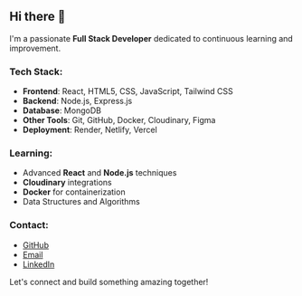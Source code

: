 ## Hi there 👋

I'm a passionate **Full Stack Developer** dedicated to continuous learning and improvement.

### Tech Stack:
- **Frontend**: React, HTML5, CSS, JavaScript, Tailwind CSS
- **Backend**: Node.js, Express.js
- **Database**: MongoDB
- **Other Tools**: Git, GitHub, Docker, Cloudinary, Figma
- **Deployment**: Render, Netlify, Vercel

### Learning:
- Advanced **React** and **Node.js** techniques
- **Cloudinary** integrations
- **Docker** for containerization
- Data Structures and Algorithms

### Contact:
- [GitHub](https://github.com/yourusername)
- [Email](mailto:youremail@example.com)
- [LinkedIn](https://www.linkedin.com/in/yourprofile)

Let's connect and build something amazing together!

